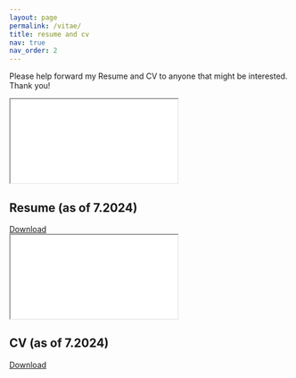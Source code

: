 ```yaml
---
layout: page
permalink: /vitae/
title: resume and cv
nav: true
nav_order: 2
---
```


<!--<header class="post-header">
    <h1 class="post-title">Resume and CV</h1>
    <p class="post-description">A PDF version of my CVs.</p> 
</header>-->

Please help forward my Resume and CV to anyone that might be interested. Thank you!

<div class="projects row">
    <div class="cv-grid-item">
        <div class="card text-center hoverable">
            <div class="card-body" id="resume">
                <iframe class="cv-frame" src="/assets/pdf/Resume_AllieNguyen.pdf#toolbar=0&statusbar=0&navpanes=0" title="Resume_AllieNguyen (as of 4.2024)"></iframe>
                <h2>Resume (as of 7.2024)</h2>
                <a href="/assets/pdf/Resume_AllieNguyen.pdf" class="btn btn-sm" role="button" title="Type">Download</a>
            </div>
        </div>
    </div>
    <div class="cv-grid-item">
        <div class="card text-center hoverable">
            <div class="card-body" id="cv">
                <iframe class="cv-frame" src="/assets/pdf/CV_AllieNguyen.pdf#toolbar=0&statusbar=0&navpanes=0" title="CV_AllieNguyen (as of 4.2024)"></iframe>
                <h2>CV (as of 7.2024)</h2>
                <a href="/assets/pdf/CV_AllieNguyen.pdf" class="btn btn-sm" role="button" title="Type">Download</a>
            </div>
        </div>
    </div>
</div>
